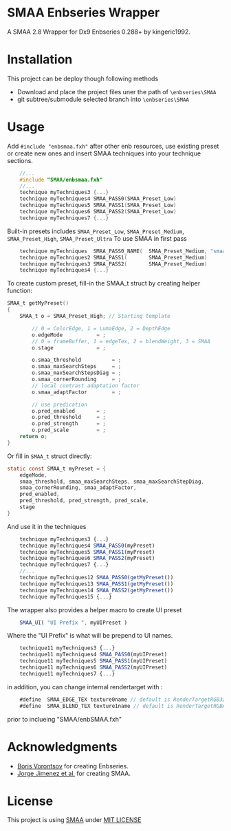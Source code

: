 # SMAA Enbseries Wrapper

A SMAA 2.8 Wrapper for Dx9 Enbseries 0.288+ by kingeric1992.

# Installation
This project can be deploy though following methods
* Download and place the project files uner the path of `\enbseries\SMAA`
* git subtree/submodule selected branch into `\enbseries\SMAA`

# Usage

Add `#include "enbsmaa.fxh"` after other enb resources, use existing preset or create new ones and insert SMAA techniques into your technique sections.

```c
    //...
    #include "SMAA/enbsmaa.fxh"
    //...
    technique myTechniques3 {...}
    technique myTechniques4 SMAA_PASS0(SMAA_Preset_Low)
    technique myTechniques5 SMAA_PASS1(SMAA_Preset_Low)
    technique myTechniques6 SMAA_PASS2(SMAA_Preset_Low)
    technique myTechniques7 {...}
```

Built-in presets includes `SMAA_Preset_Low`, `SMAA_Preset_Medium`, `SMAA_Preset_High`, `SMAA_Preset_Ultra`
To use SMAA in first pass

```c
    technique myTechniques  SMAA_PASS0_NAME(  SMAA_Preset_Medium, "smaa demo")
    technique myTechniques2 SMAA_PASS1(       SMAA_Preset_Medium)
    technique myTechniques3 SMAA_PASS2(       SMAA_Preset_Medium)
    technique myTechniques4 {...}
```

To create custom preset, fill-in the SMAA_t struct by creating helper function:

```c
SMAA_t getMyPreset()
{
    SMAA_t o = SMAA_Preset_High; // Starting template

        // 0 = ColorEdge, 1 = LumaEdge, 2 = DepthEdge
        o.edgeMode           = ;
        // 0 = frameBuffer, 1 = edgeTex, 2 = blendWeight, 3 = SMAA
        o.stage              = ;

        o.smaa_threshold          = ;
        o.smaa_maxSearchSteps     = ;
        o.smaa_maxSearchStepsDiag = ;
        o.smaa_cornerRounding     = ;
        // local contrast adaptation factor
        o.smaa_adaptFactor        = ;

        // use predication
        o.pred_enabled       = ;
        o.pred_threshold     = ;
        o.pred_strength      = ;
        o.pred_scale         = ;
    return o;
}
```

Or fill in `SMAA_t` struct directly:

```c
static const SMAA_t myPreset = {
    edgeMode,
    smaa_threshold, smaa_maxSearchSteps, smaa_maxSearchStepDiag,
    smaa_cornerRounding, smaa_adaptFactor,
    pred_enabled,
    pred_threshold, pred_strength, pred_scale,
    stage
}
```

And use it in the techniques

```js
    technique myTechniques3 {...}
    technique myTechniques4 SMAA_PASS0(myPreset)
    technique myTechniques5 SMAA_PASS1(myPreset)
    technique myTechniques6 SMAA_PASS2(myPreset)
    technique myTechniques7 {...}
    //...
    technique myTechniques12 SMAA_PASS0(getMyPreset())
    technique myTechniques13 SMAA_PASS1(getMyPreset())
    technique myTechniques14 SMAA_PASS2(getMyPreset())
    technique myTechniques15 {...}
```

The wrapper also provides a helper macro to create UI preset

```js
    SMAA_UI( "UI Prefix ", myUIPreset )
```

Where the "UI Prefix" is what will be prepend to UI names.

```js
    technique11 myTechniques3 {...}
    technique11 myTechniques4 SMAA_PASS0(myUIPreset)
    technique11 myTechniques5 SMAA_PASS1(myUIPreset)
    technique11 myTechniques6 SMAA_PASS2(myUIPreset)
    technique11 myTechniques7 {...}
```

in addition, you can change internal rendertarget with :

```js
    #define  SMAA_EDGE_TEX texture0name // default is RenderTargetRGB32F (only require 2bit-RG channel)
    #define  SMAA_BLEND_TEX texture1name // default is RenderTargetRGBA64 (RGBA requred [0,1] )
```

prior to inclueing "SMAA/enbSMAA.fxh"

# Acknowledgments

* [Boris Vorontsov](http://enbdev.com/) for creating Enbseries.
* [Jorge Jimenez et al.](http://www.iryoku.com/smaa/) for creating SMAA.

# License

This project is using [SMAA](https://github.com/iryoku/smaa) under [MIT LICENSE](LICENSE.md)
